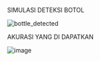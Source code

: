SIMULASI DETEKSI BOTOL

![bottle_detected](https://github.com/user-attachments/assets/3958adb4-9f3a-4eab-9dfb-710f60142bc6)

AKURASI YANG DI DAPATKAN

![image](https://github.com/user-attachments/assets/55884d39-8980-413e-bede-234a5d972a9a)
